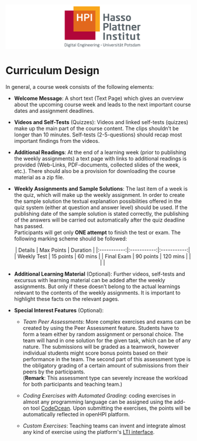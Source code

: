 ![HPI Logo](img/HPI_Logo.png)

# Curriculum Design

In general, a course week consists of the following elements:

 - **Welcome Message**: A short text (Text Page) which gives an overview about the upcoming course week and leads to the next important course dates and assignment deadlines. 

 - **Videos and Self-Tests** (Quizzes): Videos and linked self-tests (quizzes) make up the main part of the course content. The clips shouldn’t be longer than 10 minutes. Self-tests (2-5-questions) should recap most important findings from the videos. 

 - **Additional Readings**: At the end of a learning week (prior to publishing the weekly assignments) a text page with links to additional readings is provided (Web-Links, PDF-documents, collected slides of the week, etc.). There should also be a provision for downloading the course material as a zip file.

 - **Weekly Assignments and Sample Solutions**: The last item of a week is the quiz, which will make up the weekly assignment. In order to create the sample solution the textual explanation possibilities offered in the quiz system (either at question and answer level) should be used. If the publishing date of the sample solution is stated correctly, the publishing of the answers will be carried out automatically after the quiz deadline has passed.  
 Participants will get only **ONE attempt** to finish the test or exam. The following marking scheme should be followed:  <center>
   | Details   | Max Points  | Duration |
   |:-----------:|:-----------:|:-----------:|
   | Weekly Test | 15 points | 60 mins |
   | Final Exam  | 90 points | 120 mins |
   |             |           |
   

   </center>

 - **Additional Learning Material** (Optional): Further videos, self-tests and excursus with learning material can be added after the weekly assignments. But only if these doesn’t belong to the actual learnings relevant to the contents of the weekly assignments. It is important to highlight these facts on the relevant pages.

 - **Special Interest Features** (Optional):  

   - *Team Peer Assessments*: More complex exercises and exams can be created by using the Peer Assessment feature. Students have to form a team either by random assignment or personal choice. The team will hand in one solution for the given task, which can be of any nature. The submissions will be graded as a teamwork, however individual students might score bonus points based on their performance in the team. The second part of this assessment type is the obligatory grading of a certain amount of submissions from their peers by the participants.  
   (**Remark**: This assessment type can severely increase the workload for both participants and teaching team.)

   - *Coding Exercises with Automated Grading*: coding exercises in almost any programming language can be assigned using the add-on tool [CodeOcean](https://codeocean.com/). Upon submitting the exercises, the points will be automatically reflected in openHPI platform.

   - *Custom Exercises*: Teaching teams can invent and integrate almost any kind of exercise using the platform's [LTI interface](http://www.imsglobal.org/lti/). 